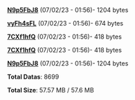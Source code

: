 [**N9p5FbJ8**](/data/N9p5FbJ8.txt) (07/02/23 - 01:56)- 1204 bytes

[**vyFh4sFL**](/data/vyFh4sFL.txt) (07/02/23 - 01:56)- 674 bytes

[**7CXf1hfQ**](/data/7CXf1hfQ.txt) (07/02/23 - 01:56)- 418 bytes

[**7CXf1hfQ**](/data/7CXf1hfQ.txt) (07/02/23 - 01:56)- 418 bytes

[**N9p5FbJ8**](/data/N9p5FbJ8.txt) (07/02/23 - 01:56)- 1204 bytes

**Total Datas**: 8699

**Total Size**: 57.57 MB / 57.6 MB